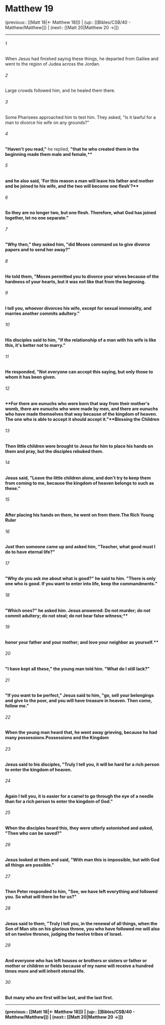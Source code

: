 # Matthew 19

(previous:: [[Matt 18|← Matthew 18]]) | (up:: [[Bibles/CSB/40 - Matthew/Matthew]]) | (next:: [[Matt 20|Matthew 20 →]])

***


###### 1 
When Jesus had finished saying these things, he departed from Galilee and went to the region of Judea across the Jordan. 

###### 2 
Large crowds followed him, and he healed them there. 

###### 3 
Some Pharisees approached him to test him. They asked, "Is it lawful for a man to divorce his wife on any grounds?" 

###### 4 
**"Haven't you read,"** he replied, **"that he who created** **them in the beginning <b class="quote">made them male and female**,** 

###### 5 
**and he also said, <b class="quote">'For this reason a man will leave his father and mother and be joined to his wife, and the two will become one flesh'?**** 

###### 6 
**So they are no longer two, but one flesh. Therefore, what God has joined together, let no one separate."** 

###### 7 
"Why then," they asked him, "did Moses command us to give divorce papers and to send her away?" 

###### 8 
He told them, **"Moses permitted you to divorce your wives because of the hardness of your hearts, but it was not like that from the beginning.** 

###### 9 
**I tell you, whoever divorces his wife, except for sexual immorality, and marries another commits adultery."** 

###### 10 
His disciples said to him, "If the relationship of a man with his wife is like this, it's better not to marry." 

###### 11 
He responded, **"Not everyone can accept this saying, but only those to whom it has been given.** 

###### 12 
**For there are eunuchs who were born that way from their mother's womb, there are eunuchs who were made by men, and there are eunuchs who have made themselves that way because of the kingdom of heaven. The one who is able to accept it should accept it."**Blessing the Children 

###### 13 
Then little children were brought to Jesus for him to place his hands on them and pray, but the disciples rebuked them. 

###### 14 
Jesus said, **"Leave the little children alone, and don't try to keep them from coming to me, because the kingdom of heaven belongs to such as these."** 

###### 15 
After placing his hands on them, he went on from there.The Rich Young Ruler 

###### 16 
Just then someone came up and asked him, "Teacher, what good must I do to have eternal life?" 

###### 17 
**"Why do you ask me about what is good?"** he said to him. **"There is only one who is good.** **If you want to enter into life, keep the commandments."** 

###### 18 
"Which ones?" he asked him. Jesus answered: **<b class="quote">Do not murder; do not commit adultery; do not steal; do not bear false witness;**** 

###### 19 
**<b class="quote">honor your father and your mother; and love your neighbor as yourself.**** 

###### 20 
"I have kept all these," the young man told him. "What do I still lack?" 

###### 21 
**"If you want to be perfect,"** Jesus said to him, **"go, sell your belongings and give to the poor,** **and you will have treasure in heaven. Then come, follow me."** 

###### 22 
When the young man heard that, he went away grieving, because he had many possessions.Possessions and the Kingdom 

###### 23 
Jesus said to his disciples, **"Truly I tell you, it will be hard for a rich person to enter the kingdom of heaven.** 

###### 24 
**Again I tell you, it is easier for a camel to go through the eye of a needle than for a rich person to enter the kingdom of God."** 

###### 25 
When the disciples heard this, they were utterly astonished and asked, "Then who can be saved?" 

###### 26 
Jesus looked at them and said, **"With man this is impossible, but with God all things are possible."** 

###### 27 
Then Peter responded to him, "See, we have left everything and followed you. So what will there be for us?" 

###### 28 
Jesus said to them, **"Truly I tell you, in the renewal of all things,** **when the Son of Man sits on his glorious throne,** **you who have followed me will also sit on twelve thrones, judging the twelve tribes of Israel.** 

###### 29 
**And everyone who has left houses or brothers or sisters or father or mother** **or children or fields because of my name will receive a hundred times more and will inherit eternal life.** 

###### 30 
**But many who are first will be last, and the last first.**

***

(previous:: [[Matt 18|← Matthew 18]]) | (up:: [[Bibles/CSB/40 - Matthew/Matthew]]) | (next:: [[Matt 20|Matthew 20 →]])
